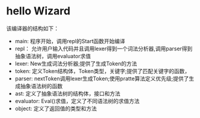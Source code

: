 # hello Wizard
该编译器的结构如下：

* main:      程序开始，调用repl的Start函数开始编译
* repl：     允许用户输入代码并且调用lexer得到一个词法分析器,调用parser得到抽象语法树，调用evaluator求值
* lexer:     New生成词法分析器;提供了生成Token的方法
* token:     定义Token结构体，Token类型，关键字;提供了匹配关键字的函数，
* parser:    nextToken调用lexer生成Token;使用pratte算法定义优先级;提供了生成抽象语法树的函数
* ast:       定义了抽象语法树的结构体，接口和方法
* evaluator: Eval()求值，定义了不同语法树的求值方法
* object:    定义了返回值的类型和方法
